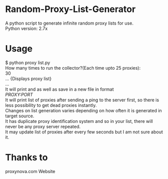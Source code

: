 # Random-Proxy-List-Generator
A python script to generate infinite random proxy lists for use.<br>Python version: 2.7x
# Usage
$ python proxy list.py<br>
How many times to run the collector?(Each time upto 25 proxies):<br>
30<br>
... {Displays proxy list}<br>
...<br>
It will print and as well as save in a new file in format<br>
<i>PROXY:PORT</i><br>
It will print list of proxies after sending a ping to the server first, so there is less possibility to get dead proxies instantly.<br>Changes on list generation varies depending on how often it is generated in target source.<br>
It has duplicate proxy identification system and so in your list, there will never be any proxy server repeated.<br>It may update list of proxies after every few seconds but I am not sure about it.
<br>
# Thanks to
proxynova.com Website

